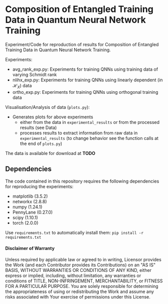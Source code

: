 # Composition of Entangled Training Data in Quantum Neural Network Training
Experiment/Code for reproduction of results for Composition of Entangled Training Data in Quantum Neural Network Training.

Experiments:
- avg_rank_exp.py: Experiments for training QNNs using training data of varying Schmidt rank
- nlihx_exp.py: Experiments for training QNNs using linearly dependent (in $\mathcal{H}_X$) data
- ortho_exp.py: Experiments for training QNNs using orthogonal training data
	
Visualisation/Analysis of data (``plots.py``):
- Generates plots for above experiments
	+ either from the data in ``experimental_results`` or from the processed results (see Data)
	+ processes results to extract information from raw data in ``experimental_results`` (to change behavior see the function calls at the end of ``plots.py``)
	
The data is available for download at **TODO**

## Dependencies

The code contained in this repository requires the following dependencies for reproducing the experiments:
- matplotlib (3.5.2)
- networkx (2.8.8)
- numpy (1.24.1)
- PennyLane (0.27.0)
- scipy (1.10.1)
- torch (2.0.0)

Use ``requirements.txt`` to automatically install them: ``pip install -r requirements.txt``

#### Disclaimer of Warranty

Unless required by applicable law or agreed to in writing, Licensor provides the Work (and each Contributor provides its Contributions) on an "AS IS" BASIS, WITHOUT WARRANTIES OR CONDITIONS OF ANY KIND, either express or implied, including, without limitation, any warranties or conditions of TITLE, NON-INFRINGEMENT, MERCHANTABILITY, or FITNESS FOR A PARTICULAR PURPOSE. You are solely responsible for determining the appropriateness of using or redistributing the Work and assume any risks associated with Your exercise of permissions under this License.
